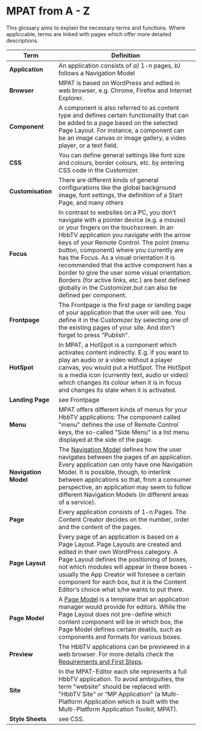 # MPAT from A - Z

This glossary aims to explain the necessary terms and functions. Where appliccable, terms are linked with pages which offer more detailed descriptions.

| **Term** | **Definition** |
|---|---|
| **Application** | An application consists of *a)* 1-n pages, *b)* follows a Navigation Model |
| **Browser** | MPAT is based on WordPress and edited in web browser, e.g. Chrome, Firefox and Internet Explorer. |
| **Component** | A component is also referred to as content type and defines certain functionality that can be added to a page based on the selected Page Layout. For instance, a component can be an image canvas or image gallery, a video player, or a text field. |
| **CSS** | You can define general settings like font size and colours, border colours, etc. by entering CSS code in the Customizer. |
| **Customisation** | There are different kinds of general configurations like the global background image, font settings, the definition of a Start Page, and many others |
| **Focus** | In contrast to websites on a PC, you don’t navigate with a pointer device (e.g. a mouse) or your fingers on the touchscreen. In an HbbTV application you navigate with the arrow keys of your Remote Control. The point (menu button, component) where you currently are has the Focus. As a visual orientation it is recommended that the active component has a border to give the user some visual orientation. Borders (for active links, etc.) are best defined globally in the Customizer,but can also be defined per component. |
| **Frontpage** | The Frontpage is the first page or landing page of your application that the user will see. You define it in the Customizer by selecting one of the existing pages of your site. And don't forget to press "Publish". |
| **HotSpot** | In MPAT, a HotSpot is a component which activates content indirectly. E.g. if you want to play an audio or a video without a player canvas, you would put a HotSpot. The HotSpot is a media icon (currently text, audio or video) which changes its colour when it is in focus and changes its state when it is activated. |
| **Landing Page** | see Frontpage |
| **Menu**| MPAT offers different kinds of menus for your HbbTV applications: The component called "menu" defines the use of Remote Control keys, the so-called "Side Menu" is  a list menu displayed at the side of the page.|
| **Navigation Model** | The [Navigation Model](https://github.com/MPAT-eu/handbook/blob/master/01_general_information.md#application-design--navigation-models) defines how the user navigates between the pages of an application. Every application can only have one Navigation Model. It is possible, though, to interlink between applications so that, from a consumer perspective, an application may seem to follow different Navigation Models (in different areas of a service). |
| **Page** | Every application consists of 1-n Pages. The Content Creator decides on the number, order and the content of the pages. |
| **Page Layout** | Every page of an application is based on a Page Layout. Page Layouts are created and edited in their own WordPress category. A Page Layout defines the positioning of boxes, not which modules will appear in these boxes - usually the App Creator will foresee a certain component for each box, but it is the Content Editor’s choice what s/he wants to put there. |
| **Page Model** | A [Page Model](https://mpat-eu.github.io/handbook/10_using_pagemodels.html) is a template that an application manager would provide for editors. While the Page Layout does not pre-define which content component will be in which box, the Page Model defines certain deatils, such as components and formats for various boxes. |
| **Preview** | The HbbTV applications can be previewed in a web browser. For more details check the [Requirements and First Steps](https://github.com/MPAT-eu/handbook/blob/master/02_requirements_and_first_steps.md).|
| **Site** | In the MPAT-Editor each site represents a full HbbTV application. To avoid ambiguities, the term "website" should be replaced with "HbbTV Site" or “MP Application” (a Multi-Platform Application which is built with the Multi-Platform Application Toolkit, MPAT). |
| **Style Sheets** | see CSS.|
